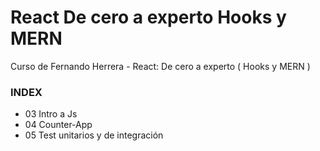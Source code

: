 # React De cero a experto Hooks y MERN
Curso de Fernando Herrera - React: De cero a experto ( Hooks y MERN )

### INDEX

- 03 Intro a Js
- 04 Counter-App
- 05 Test unitarios y de integración
